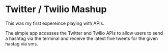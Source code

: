 # Twitter / Twilio Mashup

This was my first expereince playing with APIs.

The simple app accesses the Twitter and Twilio APIs to allow users to send a hashtag via the terminal and receive the latest five tweets for the given hastag via sms.
